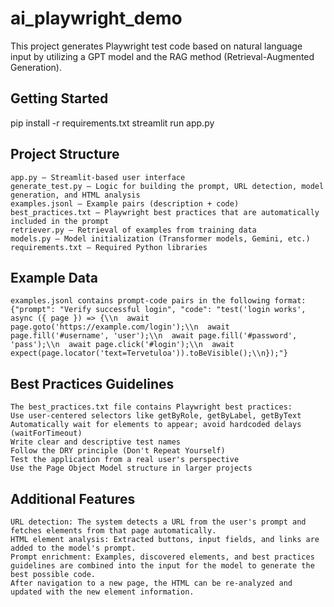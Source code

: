 # ai_playwright_demo

This project generates Playwright test code based on natural language input by utilizing a GPT model and the RAG method (Retrieval-Augmented Generation).

## Getting Started


pip install -r requirements.txt
streamlit run app.py



## Project Structure
    app.py — Streamlit-based user interface
    generate_test.py — Logic for building the prompt, URL detection, model generation, and HTML analysis
    examples.jsonl — Example pairs (description + code)
    best_practices.txt — Playwright best practices that are automatically included in the prompt
    retriever.py — Retrieval of examples from training data
    models.py — Model initialization (Transformer models, Gemini, etc.)
    requirements.txt — Required Python libraries

## Example Data
    examples.jsonl contains prompt-code pairs in the following format:
    {"prompt": "Verify successful login", "code": "test('login works', async ({ page }) => {\\n  await page.goto('https://example.com/login');\\n  await page.fill('#username', 'user');\\n  await page.fill('#password', 'pass');\\n  await page.click('#login');\\n  await expect(page.locator('text=Tervetuloa')).toBeVisible();\\n});"}


## Best Practices Guidelines
    The best_practices.txt file contains Playwright best practices:
    Use user-centered selectors like getByRole, getByLabel, getByText
    Automatically wait for elements to appear; avoid hardcoded delays (waitForTimeout)
    Write clear and descriptive test names
    Follow the DRY principle (Don't Repeat Yourself)
    Test the application from a real user's perspective
    Use the Page Object Model structure in larger projects


## Additional Features
    URL detection: The system detects a URL from the user's prompt and fetches elements from that page automatically.
    HTML element analysis: Extracted buttons, input fields, and links are added to the model's prompt.
    Prompt enrichment: Examples, discovered elements, and best practices guidelines are combined into the input for the model to generate the best possible code.
    After navigation to a new page, the HTML can be re-analyzed and updated with the new element information.

